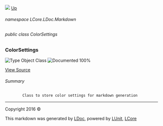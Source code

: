 ![](Content/LDoc-banner-small.png "")
[Up](docs/LDoc.md)

###### namespace LCore.LDoc.Markdown

###### public class ColorSettings

### ColorSettings

 ![Type Object Class](http://b.repl.ca/v1/Type-Object%20Class-blue.png "") ![Documented 100%](http://b.repl.ca/v1/Documented-100%25-brightgreen.png "")



[View Source](Markdown/Color/ColorSettings.cs#L)

###### Summary

            Class to store color settings for markdown generation
            



---

Copyright 2016 &copy; [](../README.md) [](../TableOfContents.md)

This markdown was generated by [LDoc](https://github.com/CodeSingularity/LDoc), powered by [LUnit](https://github.com/CodeSingularity/LUnit), [LCore](https://github.com/CodeSingularity/LCore)

